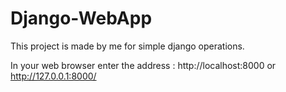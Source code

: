# Django-WebApp

This project is made by me for simple django operations.

In your web browser enter the address : http://localhost:8000 or http://127.0.0.1:8000/
